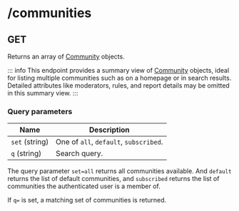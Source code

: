 # /communities

## GET

Returns an array of [Community](/api/types#community) objects.

::: info
This endpoint provides a summary view of [Community](/api/types#community) objects, ideal for listing multiple communities such as on a homepage or in search results. Detailed attributes like moderators, rules, and report details may be omitted in this summary view.
:::

### Query parameters

| Name           | Description                            |
| -------------- | -------------------------------------- |
| `set` (string) | One of `all`, `default`, `subscribed`. |
| `q` (string)   | Search query.                          |

The query parameter `set=all` returns all communities available. And `default` returns the list of default communities, and `subscribed` returns the list of communities the authenticated user is a member of.

If `q=` is set, a matching set of communities is returned.
